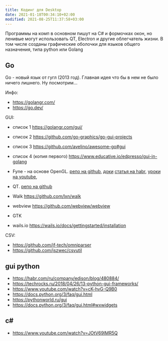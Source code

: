 ```yaml
---
title: Кодинг для Desktop
date: 2021-01-18T00:34:10+02:00
modified: 2021-08-25T11:37:58+03:00
---
```


Программы на комп в основном пишут на C# и формочках окон, но ленивые могут использовать QT, Electron и другие облегчатель жизни. В том числе созданы графические оболочки для языков общего назначения, типа python или Golang

## Go

Go - новый язык от гугл (2013 год). Главная идея что бы в нем не было ничего лишнего. Ну посмотрим...

Инфо:
* <https://golangr.com/>
* <https://go.dev/>

GUI:
- список 1 <https://golangr.com/gui/>
- список 2 <https://github.com/go-graphics/go-gui-projects>
- список 3 <https://github.com/avelino/awesome-go#gui>
- список 4 (копия первого) <https://www.educative.io/edpresso/gui-in-golang> 

- Fyne - на основе OpenGL.
  [репо на github](https://github.com/fyne-io/fyne), 
  [доки](https://developer.fyne.io/started/#getting-started)
  [статья на habr](https://habr.com/ru/post/497148/), 
  [уроки на youtube](https://www.youtube.com/playlist?list=PLgG7lPwNdp57Dx2WxQZmXzzcp1Cqxk-e_), 
- QT. [репо на github](https://github.com/therecipe/qt)
- Walk <https://github.com/lxn/walk>
- webview <https://github.com/webview/webview>
- GTK
- wails.io <https://wails.io/docs/gettingstarted/installation>

CSV: 
- <https://github.com/jf-tech/omniparser>
- <https://github.com/jszwec/csvutil>

## gui python
* <https://habr.com/ru/company/edison/blog/480884/>  
* <https://techrocks.ru/2018/04/26/13-python-gui-frameworks/>  
* <https://www.youtube.com/watch?v=cK-hvG-Q9B0>  
* <https://docs.python.org/3/faq/gui.html>  
* <https://pythonworld.ru/gui>
* <https://docs.python.org/3/faq/gui.html#wxwidgets>



## c#
- <https://www.youtube.com/watch?v=JOtV69IMR5Q>
